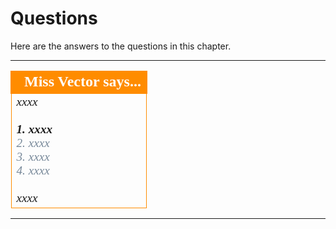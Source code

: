 # Questions #

Here are the answers to the questions in this chapter.


---

<!--Person X Says Section-->

<table style="border-spacing: 0px">
<tr>
<td style="vertical-align:middle;background-color:darkorange;border: 2px solid darkorange">
<i class="fa fa-quote-left fa-lg fa-pull-left fa-fw" style="color:white;padding-right: 12px;vertical-align:text-top"></i>
<span style="color:white;font-size:x-large;font-weight: bold;font-family:serif">Miss Vector says...</span>
</td>
</tr>

<tr>
<td style="border: 1px solid darkorange">
<span style="font-family:serif; font-style:italic; font-size:larger">
xxxx
<br><br><span style="font-weight:bold">1. xxxx</span>
<br><span style="color:lightslategrey">2. xxxx</span>
<br><span style="color:lightslategrey">3. xxxx</span>
<br><span style="color:lightslategrey">4. xxxx</span>
<br><br>xxxx</span>
</td>
</tr>
</table>

---
